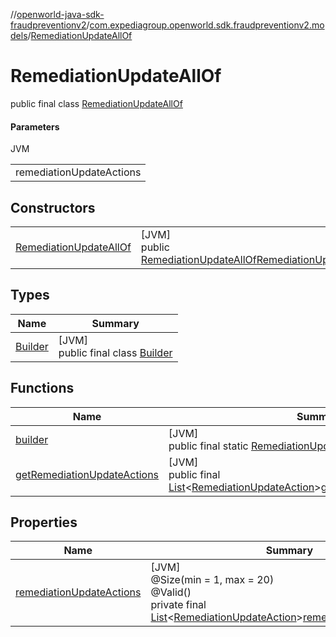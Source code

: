 //[openworld-java-sdk-fraudpreventionv2](../../../index.md)/[com.expediagroup.openworld.sdk.fraudpreventionv2.models](../index.md)/[RemediationUpdateAllOf](index.md)

# RemediationUpdateAllOf

public final class [RemediationUpdateAllOf](index.md)

#### Parameters

JVM

| |
|---|
| remediationUpdateActions |

## Constructors

| | |
|---|---|
| [RemediationUpdateAllOf](-remediation-update-all-of.md) | [JVM]<br>public [RemediationUpdateAllOf](index.md)[RemediationUpdateAllOf](-remediation-update-all-of.md)([List](https://docs.oracle.com/javase/8/docs/api/java/util/List.html)&lt;[RemediationUpdateAction](../-remediation-update-action/index.md)&gt;remediationUpdateActions) |

## Types

| Name | Summary |
|---|---|
| [Builder](-builder/index.md) | [JVM]<br>public final class [Builder](-builder/index.md) |

## Functions

| Name | Summary |
|---|---|
| [builder](builder.md) | [JVM]<br>public final static [RemediationUpdateAllOf.Builder](-builder/index.md)[builder](builder.md)() |
| [getRemediationUpdateActions](get-remediation-update-actions.md) | [JVM]<br>public final [List](https://docs.oracle.com/javase/8/docs/api/java/util/List.html)&lt;[RemediationUpdateAction](../-remediation-update-action/index.md)&gt;[getRemediationUpdateActions](get-remediation-update-actions.md)() |

## Properties

| Name | Summary |
|---|---|
| [remediationUpdateActions](index.md#-138626784%2FProperties%2F-1883119931) | [JVM]<br>@Size(min = 1, max = 20)<br>@Valid()<br>private final [List](https://docs.oracle.com/javase/8/docs/api/java/util/List.html)&lt;[RemediationUpdateAction](../-remediation-update-action/index.md)&gt;[remediationUpdateActions](index.md#-138626784%2FProperties%2F-1883119931) |
